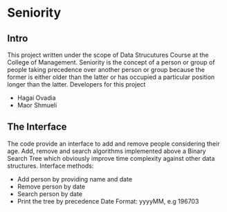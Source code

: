 # Seniority

## Intro 
This project written under the scope of Data Strucutures Course at the College of Management.
Seniority is the concept of a person or group of people taking precedence over another person or group because the former is either older than the latter or has occupied a particular position longer than the latter.
Developers for this project
* Hagai Ovadia
* Maor Shmueli

## The Interface
The code provide an interface to add and remove people considering their age.
Add, remove and search algorithms implemented above a Binary Search Tree which obviously improve time complexity against other data structures.
Interface methods:
* Add person by providing name and date
* Remove person by date
* Search person by date
* Print the tree by precedence
Date Format: yyyyMM, e.g 196703
